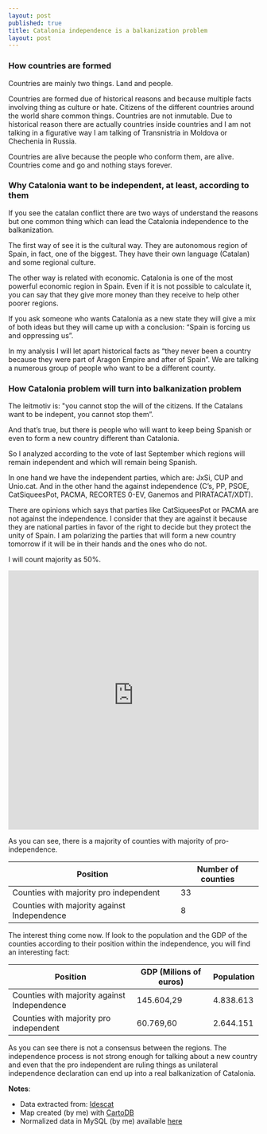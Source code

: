 ```yaml
---
layout: post
published: true
title: Catalonia independence is a balkanization problem
layout: post
---
```



### How countries are formed

Countries are mainly two things. Land and people.

Countries are formed due of historical reasons and because multiple facts involving thing as culture or hate. Citizens of the different countries around the world share common things. Countries are not inmutable. Due to historical reason there are actually countries inside countries and I am not talking in a figurative way I am talking of Transnistria in Moldova or Chechenia in Russia.

Countries are alive because the people who conform them, are alive. Countries come and go and nothing stays forever.

### Why Catalonia want to be independent, at least, according to them

If you see the catalan conflict there are two ways of understand the reasons but one common thing which can lead the Catalonia independence to the balkanization.

The first way of see it is the cultural way. They are autonomous region of Spain, in fact, one of the biggest. They have their own language (Catalan) and some regional culture.

The other way is related with economic. Catalonia is one of the most powerful economic region in Spain. Even if it is not possible to calculate it, you can say that they give more money than they receive to help other poorer regions.

If you ask someone who wants Catalonia as a new state they will give a mix of both ideas but they will came up with a conclusion: “Spain is forcing us and oppressing us”.

In my analysis I will let apart historical facts as “they never been a country because they were part of Aragon Empire and after of Spain”. We are talking a numerous group of people who want to be a different county.

### How Catalonia problem will turn into balkanization problem

The leitmotiv is: "you cannot stop the will of the citizens. If the Catalans want to be indepent, you cannot stop them”.

And that’s true, but there is people who will want to keep being Spanish or even to form a new country different than Catalonia.

So I analyzed according to the vote of last September which regions will remain independent and which will remain being Spanish.

In one hand we have the independent parties, which are: JxSi, CUP and Unio.cat.
And in the other hand the against independence (C’s, PP, PSOE, CatSiqueesPot, PACMA, RECORTES 0-EV, Ganemos and PIRATACAT/XDT).

There are opinions which says that parties like CatSiqueesPot or PACMA are not against the independence. I consider that they are against it because they are national parties in favor of the right to decide but they protect the unity of Spain. I am polarizing the parties that will form a new country tomorrow if it will be in their hands and the ones who do not.

I will count majority as 50%.


<iframe width="100%" height="520" frameborder="0" src="https://miguelbeltram.cartodb.com/viz/5b30f848-bc99-11e5-8cf8-0ef7f98ade21/embed_map" allowfullscreen="allowfullscreen"></iframe>


As you can see, there is a majority of counties with majority of pro-independence.

| Position                    |     Number of counties    |
| -------------------------------------- | ------- |
| Counties with majority pro independent | 33 |
| Counties with majority against Independence | 8 |

The interest thing come now. If look to the population and the GDP of the counties according to their position within the independence, you will find an interesting fact:

| Position | GDP (Milions of euros) | Population |
| -------- | ---------------------- | ---------- |
| Counties with majority against Independence | 145.604,29 | 4.838.613 |
| Counties with majority pro independent | 60.769,60 | 2.644.151 |

As you can see there is not a consensus between the regions. The independence process is not strong enough for talking about a new country and even that the pro independent are ruling things as unilateral independence declaration can end up into a real balkanization of Catalonia.

__Notes__:

- Data extracted from: [Idescat](http://www.idescat.cat/)
- Map created (by me) with [CartoDB](https://miguelbeltram.cartodb.com/viz/5b30f848-bc99-11e5-8cf8-0ef7f98ade21/map)
- Normalized data in MySQL (by me) available [here](https://www.dropbox.com/s/suwriwj7xk6khtw/cat_2015_2016-01-17.sql?dl=0)